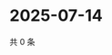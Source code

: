 # 2025-07-14

共 0 条

<!-- BEGIN ZHIHUQUESTIONS -->
<!-- 最后更新时间 Mon Jul 14 2025 03:08:46 GMT+0800 (China Standard Time) -->

<!-- END ZHIHUQUESTIONS -->
